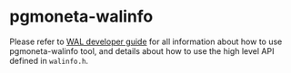 
# pgmoneta-walinfo

Please refer to [WAL developer guide](./manual/dev-06-wal.md) for all information about how to use pgmoneta-walinfo tool, and details about how to use the high level API defined in `walinfo.h`.